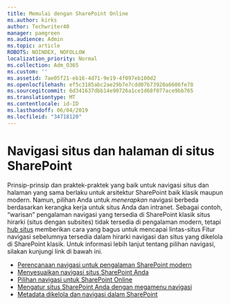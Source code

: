 ```yaml
---
title: Memulai dengan SharePoint Online
ms.author: kirks
author: Techwriter40
manager: pamgreen
ms.audience: Admin
ms.topic: article
ROBOTS: NOINDEX, NOFOLLOW
localization_priority: Normal
ms.collection: Adm_O365
ms.custom: ''
ms.assetid: 7ae05f21-eb16-4d71-9e19-4f097eb100d2
ms.openlocfilehash: ef5c3185abc2ae29b7e7cdd07b73920a6606fe78
ms.sourcegitcommit: 6d341637dbb14e90726a1ce1d68f077ace9bb765
ms.translationtype: MT
ms.contentlocale: id-ID
ms.lasthandoff: 06/04/2019
ms.locfileid: "34718120"
---
```

# <a name="site-and-page-navigation-in-sharepoint-sites"></a>Navigasi situs dan halaman di situs SharePoint

<p>Prinsip-prinsip dan praktek-praktek yang baik untuk navigasi situs dan halaman yang sama berlaku untuk arsitektur SharePoint baik klasik maupun modern. Namun, pilihan Anda untuk <em>menerapkan</em> navigasi berbeda berdasarkan kerangka kerja untuk situs Anda dan intranet. Sebagai contoh, &ldquo;warisan&rdquo; pengalaman navigasi yang tersedia di SharePoint klasik situs hirarki (situs dengan subsites) tidak tersedia di pengalaman modern, tetapi <a href="https://support.office.com/article/fe26ae84-14b7-45b6-a6d1-948b3966427f" data-linktype="external">hub situs</a> memberikan cara yang bagus untuk mencapai lintas-situs Fitur navigasi sebelumnya tersedia dalam hirarki navigasi dan situs yang dikelola di SharePoint klasik. Untuk informasi lebih lanjut tentang pilihan navigasi, silakan kunjungi link di bawah ini.</p> <ul> <li><a href="https://docs.microsoft.com/en-us/sharepoint/plan-navigation-modern-experience">Perencanaan navigasi untuk pengalaman SharePoint modern</a></li> <li><a href="https://support.office.com/en-us/article/customize-the-navigation-on-your-sharepoint-site-3cd61ae7-a9ed-4e1e-bf6d-4655f0bf25ca">Menyesuaikan navigasi situs SharePoint Anda</a></li> <li><a href="https://docs.microsoft.com/en-us/office365/enterprise/navigation-options-for-sharepoint-online">Pilihan navigasi untuk SharePoint Online</a></li> <li><a href="https://techcommunity.microsoft.com/t5/Microsoft-SharePoint-Blog/Organize-your-SharePoint-sites-with-megamenu-navigation-and-new/ba-p/328068">Mengatur situs SharePoint Anda dengan megamenu navigasi</a></li> <li><a href="https://docs.microsoft.com/en-us/sharepoint/dev/general-development/managed-metadata-and-navigation-in-sharepoint">Metadata dikelola dan navigasi dalam SharePoint</a></li> </ul>


